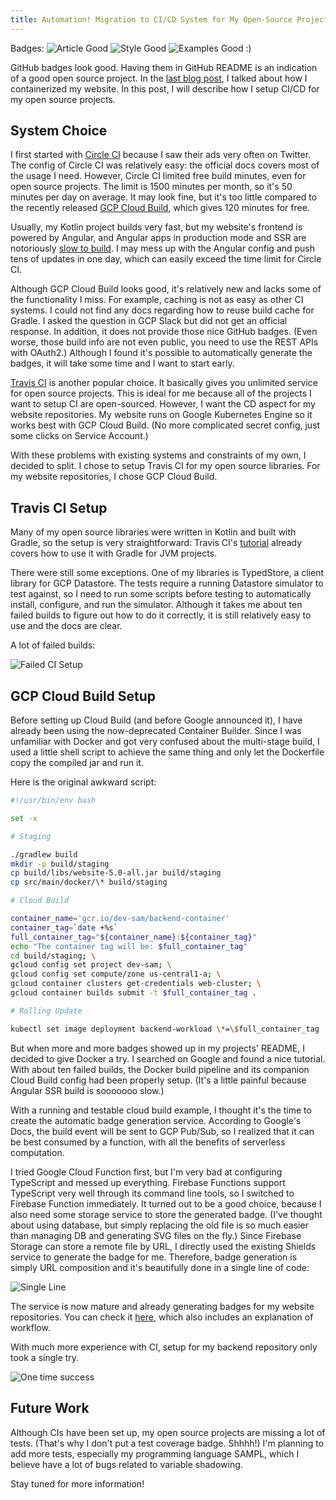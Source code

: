 ```yaml
---
title: Automation! Migration to CI/CD System for My Open-Source Projects
---
```


Badges: ![Article Good](https://img.shields.io/badge/article-good-brightgreen.svg)
![Style Good](https://img.shields.io/badge/style-good-brightgreen.svg)
![Examples Good](https://img.shields.io/badge/examples-good-brightgreen.svg) :)

GitHub badges look good. Having them in GitHub README is an indication of a good open source
project. In the
[last blog post](https://blog.developersam.com/design-choices/2018/08/02/website-architecture-update/),
I talked about how I containerized my website. In this post, I will describe how I setup CI/CD for
my open source projects.

<!--truncate-->

## System Choice

I first started with [Circle CI](https://circleci.com/) because I saw their ads very often on
Twitter. The config of Circle CI was relatively easy: the official docs covers most of the usage I
need. However, Circle CI limited free build minutes, even for open source projects. The limit is
1500 minutes per month, so it's 50 minutes per day on average. It may look fine, but it's too little
compared to the recently released [GCP Cloud Build](https://cloud.google.com/cloud-build/), which
gives 120 minutes for free.

Usually, my Kotlin project builds very fast, but my website's frontend is powered by Angular, and
Angular apps in production mode and SSR are notoriously
[slow to build](https://stackoverflow.com/questions/45242553/how-to-speed-up-the-angular-build-process).
I may mess up with the Angular config and push tens of updates in one day, which can easily exceed
the time limit for Circle CI.

Although GCP Cloud Build looks good, it's relatively new and lacks some of the functionality I miss.
For example, caching is not as easy as other CI systems. I could not find any docs regarding how to
reuse build cache for Gradle. I asked the question in GCP Slack but did not get an official
response. In addition, it does not provide those nice GitHub badges. (Even worse, those build info
are not even public, you need to use the REST APIs with OAuth2.) Although I found it's possible to
automatically generate the badges, it will take some time and I want to start early.

[Travis CI](https://travis-ci.org/) is another popular choice. It basically gives you unlimited
service for open source projects. This is ideal for me because all of the projects I want to setup
CI are open-sourced. However, I want the CD aspect for my website repositories. My website runs on
Google Kubernetes Engine so it works best with GCP Cloud Build. (No more complicated secret config,
just some clicks on Service Account.)

With these problems with existing systems and constraints of my own, I decided to split. I chose to
setup Travis CI for my open source libraries. For my website repositories, I chose GCP Cloud Build.

## Travis CI Setup

Many of my open source libraries were written in Kotlin and built with Gradle, so the setup is very
straightforward: Travis CI's
[tutorial](https://docs.travis-ci.com/user/languages/java/#projects-using-gradle) already covers how
to use it with Gradle for JVM projects.

There were still some exceptions. One of my libraries is TypedStore, a client library for GCP
Datastore. The tests require a running Datastore simulator to test against, so I need to run some
scripts before testing to automatically install, configure, and run the simulator. Although it takes
me about ten failed builds to figure out how to do it correctly, it is still relatively easy to use
and the docs are clear.

A lot of failed builds:

![Failed CI Setup](/img/2018-08-11-migration-ci-cd/failed-ci-setup.png)

## GCP Cloud Build Setup

Before setting up Cloud Build (and before Google announced it), I have already been using the
now-deprecated Container Builder. Since I was unfamiliar with Docker and got very confused about the
multi-stage build, I used a little shell script to achieve the same thing and only let the
Dockerfile copy the compiled jar and run it.

Here is the original awkward script:

```bash
#!/usr/bin/env bash

set -x

# Staging

./gradlew build
mkdir -p build/staging
cp build/libs/website-5.0-all.jar build/staging
cp src/main/docker/\* build/staging

# Cloud Build

container_name='gcr.io/dev-sam/backend-container'
container_tag=`date +%s`
full_container_tag="${container_name}:${container_tag}"
echo "The container tag will be: $full_container_tag"
cd build/staging; \
gcloud config set project dev-sam; \
gcloud config set compute/zone us-central1-a; \
gcloud container clusters get-credentials web-cluster; \
gcloud container builds submit -t $full_container_tag .

# Rolling Update

kubectl set image deployment backend-workload \*=\$full_container_tag
```

But when more and more badges showed up in my projects' README, I decided to give Docker a try. I
searched on Google and found a nice tutorial. With about ten failed builds, the Docker build
pipeline and its companion Cloud Build config had been properly setup. (It's a little painful
because Angular SSR build is sooooooo slow.)

With a running and testable cloud build example, I thought it's the time to create the automatic
badge generation service. According to Google's Docs, the build event will be sent to GCP Pub/Sub,
so I realized that it can be best consumed by a function, with all the benefits of serverless
computation.

I tried Google Cloud Function first, but I'm very bad at configuring TypeScript and messed up
everything. Firebase Functions support TypeScript very well through its command line tools, so I
switched to Firebase Function immediately. It turned out to be a good choice, because I also need
some storage service to store the generated badge. (I've thought about using database, but simply
replacing the old file is so much easier than managing DB and generating SVG files on the fly.)
Since Firebase Storage can store a remote file by URL, I directly used the existing Shields service
to generate the badge for me. Therefore, badge generation is simply URL composition and it's
beautifully done in a single line of code:

![Single Line](/img/2018-08-11-migration-ci-cd/single-line.png)

The service is now mature and already generating badges for my website repositories. You can check
it [here](https://github.com/SamChou19815/badges-4-gcp-cloud-build), which also includes an
explanation of workflow.

With much more experience with CI, setup for my backend repository only took a single try.

![One time success](/img/2018-08-11-migration-ci-cd/one-time-success.png)

## Future Work

Although CIs have been set up, my open source projects are missing a lot of tests. (That's why I
don't put a test coverage badge. Shhhh!) I'm planning to add more tests, especially my programming
language SAMPL, which I believe have a lot of bugs related to variable shadowing.

Stay tuned for more information!
